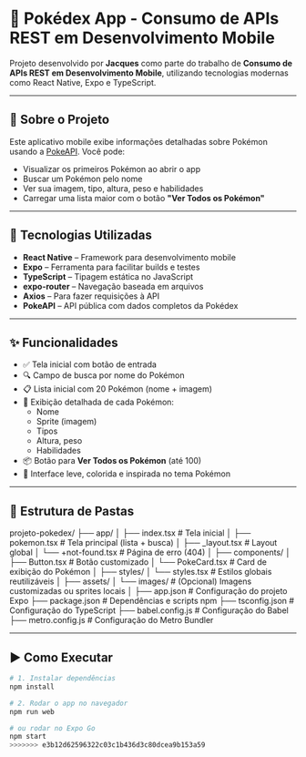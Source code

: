 # 📱 Pokédex App - Consumo de APIs REST em Desenvolvimento Mobile

Projeto desenvolvido por **Jacques** como parte do trabalho de **Consumo de APIs REST em Desenvolvimento Mobile**, utilizando tecnologias modernas como React Native, Expo e TypeScript.

---

## 🧠 Sobre o Projeto

Este aplicativo mobile exibe informações detalhadas sobre Pokémon usando a [PokeAPI](https://pokeapi.co/). Você pode:

- Visualizar os primeiros Pokémon ao abrir o app
- Buscar um Pokémon pelo nome
- Ver sua imagem, tipo, altura, peso e habilidades
- Carregar uma lista maior com o botão **"Ver Todos os Pokémon"**

---

## 🚀 Tecnologias Utilizadas

- **React Native** – Framework para desenvolvimento mobile
- **Expo** – Ferramenta para facilitar builds e testes
- **TypeScript** – Tipagem estática no JavaScript
- **expo-router** – Navegação baseada em arquivos
- **Axios** – Para fazer requisições à API
- **PokeAPI** – API pública com dados completos da Pokédex

---

## ✨ Funcionalidades

- ✅ Tela inicial com botão de entrada
- 🔍 Campo de busca por nome do Pokémon
- 📋 Lista inicial com 20 Pokémon (nome + imagem)
- 🎯 Exibição detalhada de cada Pokémon:
  - Nome
  - Sprite (imagem)
  - Tipos
  - Altura, peso
  - Habilidades
- 📦 Botão para **Ver Todos os Pokémon** (até 100)
- 💅 Interface leve, colorida e inspirada no tema Pokémon

---

## 📁 Estrutura de Pastas

projeto-pokedex/
├── app/
│   ├── index.tsx           # Tela inicial
│   ├── pokemon.tsx         # Tela principal (lista + busca)
│   ├── _layout.tsx         # Layout global
│   └── +not-found.tsx      # Página de erro (404)
│
├── components/
│   ├── Button.tsx          # Botão customizado
│   └── PokeCard.tsx        # Card de exibição do Pokémon
│
├── styles/
│   └── styles.tsx          # Estilos globais reutilizáveis
│
├── assets/
│   └── images/             # (Opcional) Imagens customizadas ou sprites locais
│
├── app.json                # Configuração do projeto Expo
├── package.json            # Dependências e scripts npm
├── tsconfig.json           # Configuração do TypeScript
├── babel.config.js         # Configuração do Babel
├── metro.config.js         # Configuração do Metro Bundler


---

## ▶️ Como Executar

```bash
# 1. Instalar dependências
npm install

# 2. Rodar o app no navegador
npm run web

# ou rodar no Expo Go
npm start
>>>>>>> e3b12d62596322c03c1b436d3c80dcea9b153a59
